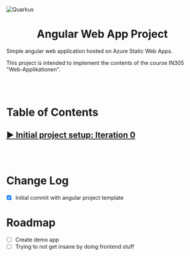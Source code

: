![Quarkus](https://d585tldpucybw.cloudfront.net/sfimages/default-source/blogs/templates/angulart2-light-1200x303.png?sfvrsn=4af99b70_4)

<h1 align="center">Angular Web App Project</h1>

Simple angular web application hosted on Azure Static Web Apps.

This project is intended to implement the contents of the course IN305 "Web-Applikationen".

<br>
<br>

# Table of Contents

## [► Initial project setup: Iteration 0](readme-pages/SETUP.md)

<!-- ## [► Run tests](readme-pages/Testing.md) -->

<br>
<br>

# Change Log

- [x] Initial commit with angular project template

# Roadmap

- [ ] Create demo app
- [ ] Trying to not get insane by doing frontend stuff
